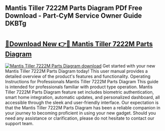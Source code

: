 ## Mantis Tiller 7222M Parts Diagram PDf Free Download - Part-CyM Service Owner Guide DKBTg

# <h2><a href="http://dfo8mu.blite.top/?on=Mantis+Tiller+7222M+Parts+Diagram">🔗Download New 👉🔴 Mantis Tiller 7222M Parts Diagram</a></h2>

[![Mantis Tiller 7222M Parts Diagram download](https://i.imgur.com/lujVjoI.png)](http://dfo8mu.blite.top/?on=Mantis+Tiller+7222M+Parts+Diagram)
Get started with your new Mantis Tiller 7222M Parts Diagram today! This user manual provides a detailed overview of the product's features and functionality. Operating Instructions for Professionals Mantis Tiller 7222M Parts Diagram This guide is intended for professionals familiar with product type operation. Mantis Tiller 7222M Parts Diagram feature set includes biometric authentication, smart home integration, automatic updates, and personalized dashboard, all accessible through the sleek and user-friendly interface. Our expectation is that the Mantis Tiller 7222M Parts Diagram has been a reliable companion in your journey to becoming proficient in using your new gadget. Should you need any assistance or clarification, please do not hesitate to contact our support team.
